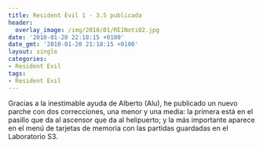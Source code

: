 ```yaml
---
title: Resident Evil 1 - 3.5 publicada
header:
  overlay_image: /img/2010/01/RE1Noti02.jpg
date: '2010-01-20 22:18:15 +0100'
date_gmt: '2010-01-20 21:18:15 +0100'
layout: single
categories:
- Resident Evil
tags:
- Resident Evil
---
```

Gracias a la inestimable ayuda de Alberto (Alu), he publicado un nuevo parche 
con dos correcciones, una menor y una media: la primera está en el pasillo que 
da al ascensor que da al helipuerto; y la más importante aparece en el menú de 
tarjetas de memoria con las partidas guardadas en el Laboratorio S3.
